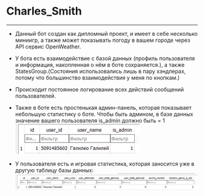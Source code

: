 # Charles_Smith

---

- Данный бот создан как дипломный проект, и имеет в себе несколько миниигр, а также может показывать погоду в вашем городе через API сервис OpenWeather.


- У бота есть взаимодействие с базой данных (профиль пользователя и информация, накопленная о нём в боте сохраняется.), а также StatesGroup.(Состояния использовались лишь в пару хэндлерах, потому что большинство взаимодействия у меня по кнопкам.)


- Происходит постоянное логирование всех действий сообщений пользователей.


- Также в боте есть простенькая админ-панель, которая показывает небольшую статистику о боте. Чтобы быть админом, в базе данных значение вашего пользователя is_admin должно быть = 1![img.png](images/img.png)


- У пользователя есть и игровая статистика, которая заносится уже в другую таблицу базы данных:
![img_1.png](images/img_1.png)

